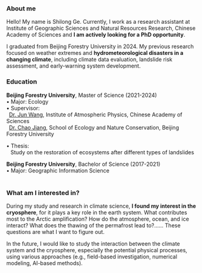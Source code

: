 

### About me

Hello! My name is Shilong Ge. Currently, I work as a research assistant at Institute of Geographic Sciences and Natural Resources Research, Chinese Academy of Sciences and **I am actively looking for a PhD opportunity**.

I graduated from Beijing Forestry University in 2024. My previous research focused on weather extremes and **hydrometeorological disasters in a changing climate**, including climate data evaluation, landslide risk assessment, and early-warning system development.


### Education

**Beijing Forestry University**, Master of Science (2021-2024)<br>
• Major: Ecology<br>
• Supervisor:<br>
&ensp;[Dr. Jun Wang](https://nzc.iap.ac.cn/info?uid=MzA=), Institute of Atmospheric Physics, Chinese Academy of Sciences<br>
&ensp;[Dr. Chao Jiang](https://styzrbh.bjfu.edu.cn/szdw/zrjs/qqbhstxfjs/a35a1dfd88994bad9c851bef51520f34.htm), School of Ecology and Nature Conservation, Beijing Forestry University

• Thesis:<br>
&ensp; Study on the restoration of ecosystems after different types of landslides


**Beijing Forestry University**, Bachelor of Science (2017-2021) <br>
• Major: Geographic Information Science
 <br>
 <br>

### What am I interested in? 

During my study and research in climate science, **I found my interest in the cryosphere**, for it plays a key role in the earth system. What contributes most to the Arctic amplification? How do the atmosphere, ocean, and ice interact? What does the thawing of the permafrost lead to?...... These questions are what I want to figure out.

In the future, I would like to study the interaction between the climate system and the cryosphere, especially the potential physical processes, using various approaches (e.g., field-based investigation, numerical modeling, AI-based methods).
